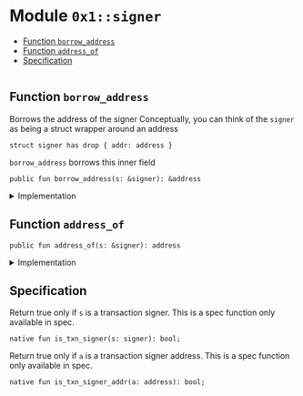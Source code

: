 
<a id="0x1_signer"></a>

# Module `0x1::signer`



-  [Function `borrow_address`](#0x1_signer_borrow_address)
-  [Function `address_of`](#0x1_signer_address_of)
-  [Specification](#@Specification_0)


<pre><code></code></pre>



<a id="0x1_signer_borrow_address"></a>

## Function `borrow_address`

Borrows the address of the signer
Conceptually, you can think of the <code>signer</code> as being a struct wrapper around an
address
```
struct signer has drop { addr: address }
```
<code>borrow_address</code> borrows this inner field


<pre><code>public fun borrow_address(s: &amp;signer): &amp;address<br/></code></pre>



<details>
<summary>Implementation</summary>


<pre><code>native public fun borrow_address(s: &amp;signer): &amp;address;<br/></code></pre>



</details>

<a id="0x1_signer_address_of"></a>

## Function `address_of`



<pre><code>public fun address_of(s: &amp;signer): address<br/></code></pre>



<details>
<summary>Implementation</summary>


<pre><code>public fun address_of(s: &amp;signer): address &#123;<br/>    &#42;borrow_address(s)<br/>&#125;<br/></code></pre>



</details>

<a id="@Specification_0"></a>

## Specification

Return true only if <code>s</code> is a transaction signer. This is a spec function only available in spec.


<a id="0x1_signer_is_txn_signer"></a>


<pre><code>native fun is_txn_signer(s: signer): bool;<br/></code></pre>


Return true only if <code>a</code> is a transaction signer address. This is a spec function only available in spec.


<a id="0x1_signer_is_txn_signer_addr"></a>


<pre><code>native fun is_txn_signer_addr(a: address): bool;<br/></code></pre>


[move-book]: https://aptos.dev/move/book/SUMMARY
